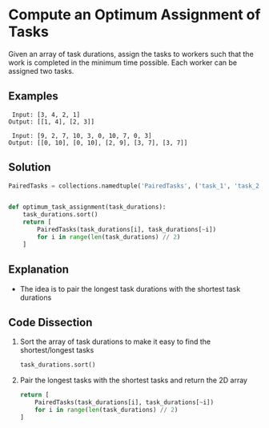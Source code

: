 # Compute an Optimum Assignment of Tasks
Given an array of task durations, assign the tasks to workers such that the work is completed in the minimum time possible. Each worker can be assigned two tasks.

## Examples
```
 Input: [3, 4, 2, 1]
Output: [[1, 4], [2, 3]]

 Input: [9, 2, 7, 10, 3, 0, 10, 7, 0, 3]
Output: [[0, 10], [0, 10], [2, 9], [3, 7], [3, 7]]
```

## Solution
```python
PairedTasks = collections.namedtuple('PairedTasks', ('task_1', 'task_2'))


def optimum_task_assignment(task_durations):
    task_durations.sort()
    return [
        PairedTasks(task_durations[i], task_durations[~i])
        for i in range(len(task_durations) // 2)
    ]
```

## Explanation
* The idea is to pair the longest task durations with the shortest task durations

## Code Dissection
1. Sort the array of task durations to make it easy to find the shortest/longest tasks
    ```python
    task_durations.sort()
    ```
2. Pair the longest tasks with the shortest tasks and return the 2D array
    ```python
    return [
        PairedTasks(task_durations[i], task_durations[~i])
        for i in range(len(task_durations) // 2)
    ]
    ```